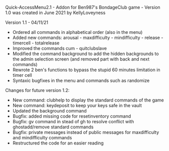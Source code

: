 Quick-AccessMenu2.1 - Addon for Ben987's BondageClub game - Version 1.0 was created in June 2021 by KellyLoveyness

Version 1.1 - 04/11/21

* Ordered all commands in alphabetical order (also in the menu)
* Added new commands: arousal - maxdifficulty - mindifficulty - release - timercell - totalrelease                                                                                                                             
* Improved the commands cum -  quitclubslave                                                                                                                                                                                                           
* Modified the command background to add the hidden backgrounds to the admin selection screen (and removed part with back and next commands)  
* Rewrote 2 ben's functions to bypass the stupid 60 minutes limitation in timer cell                                                                                                                                                    
* Syntaxic bugfixes in the menu and commands such as randomize




Changes for future version 1.2:

* New command: clubhelp to display the standard commands of the game
* New command: keydeposit to keep your keys safe in the vault
* Updated the background command
* Bugfix: added missing code for resetinventory command
* Bugfix: gv command in stead of gh to resolve conflict with ghostadd/remove standard commands
* Bugfix: private messages instead of public messages for maxdifficulty and mindifficulty commands
* Restructured the code for an easier reading
